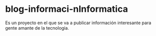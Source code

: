 # blog-informaci-nInformatica
Es un proyecto en el que se va a publicar información interesante para gente amante de la tecnologia.
